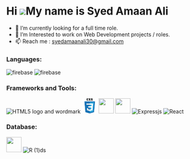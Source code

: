 Hi ![](https://user-images.githubusercontent.com/18350557/176309783-0785949b-9127-417c-8b55-ab5a4333674e.gif)My name is Syed Amaan Ali
======================================================================================================================================

- 🔭 I’m currently looking for a full time role.
- 🌱 I’m Interested to work on Web Development projects / roles.
- 📫 Reach me : syedamaanali30@gmail.com

<h3 align="left">Languages:</h3>
<img src="https://cdn4.iconfinder.com/data/icons/logos-and-brands/512/267_Python_logo-512.png" alt="firebase" width="40" height="40"/> 
<img src="https://upload.wikimedia.org/wikipedia/commons/thumb/9/99/Unofficial_JavaScript_logo_2.svg/2048px-Unofficial_JavaScript_logo_2.svg.png" alt="firebase" width="40" height="40"/> 


<h3 align="left">Frameworks and Tools:</h3>
<img width="40" height="40" alt="HTML5 logo and wordmark" src="https://upload.wikimedia.org/wikipedia/commons/thumb/6/61/HTML5_logo_and_wordmark.svg/64px-HTML5_logo_and_wordmark.svg.png">
<img widtth="40" height="40" alt="css" src="https://raw.githubusercontent.com/github/explore/6c6508f34230f0ac0d49e847a326429eefbfc030/topics/css/css.png">
<img width="40" height="40" src="https://github.com/Amaan1628/Amaan1628/assets/118141092/55388121-58d1-43ee-a3e3-a7da61bb29e5">
<img width="40" height="40" src="https://github.com/Amaan1628/Amaan1628/assets/118141092/8a89cd89-e4eb-4ccd-8457-db0575d24274" decoding="async">
<img width="128" height="40" alt="Expressjs" src="https://upload.wikimedia.org/wikipedia/commons/6/64/Expressjs.png">
<img width="40" height="40" alt="React" src="https://cdn1.iconfinder.com/data/icons/education-set-3-3/74/15-512.png">

<h3 align="left"> Database: </h3>
<img  width="40" height="40" src="https://github.com/Amaan1628/Amaan1628/assets/118141092/03d7900f-1906-450d-be3d-2284860e8a3b">
<img width="40" height="40" alt="R (1)ds" src="https://upload.wikimedia.org/wikipedia/commons/f/f4/R_%281%29ds.png">
